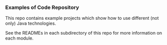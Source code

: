 ### Examples of Code Repository

This repo contains example projects which show how to use different (not only) Java technologies. 

See the READMEs in each subdirectory of this repo for more information on each module.